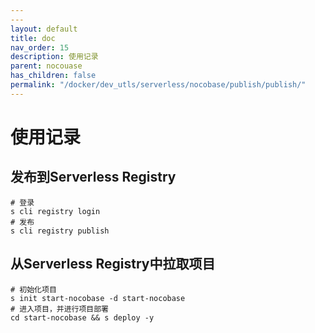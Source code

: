 ```yaml
---
---
layout: default
title: doc
nav_order: 15
description: 使用记录
parent: nocouase
has_children: false
permalink: "/docker/dev_utls/serverless/nocobase/publish/publish/"
---
```


# 使用记录

## 发布到Serverless Registry

```shell
# 登录
s cli registry login
# 发布
s cli registry publish
```

## 从Serverless Registry中拉取项目

```shell
# 初始化项目
s init start-nocobase -d start-nocobase
# 进入项目，并进行项目部署
cd start-nocobase && s deploy -y
```
